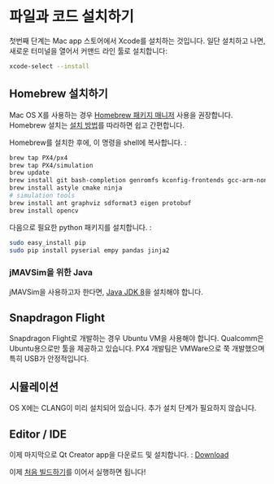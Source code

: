 # 파일과 코드 설치하기

첫번째 단계는 Mac app 스토어에서 Xcode를 설치하는 것입니다. 일단 설치하고 나면, 새로운 터미널을 열어서 커맨드 라인 툴로 설치합니다:

<div class="host-code"></div>

```bash
xcode-select --install
```

## Homebrew 설치하기

Mac OS X를 사용하는 경우 [Homebrew 패키지 매니저](http://mxcl.github.com/homebrew/) 사용을 권장합니다. Homebrew 설치는 [설치 방법](http://mxcl.github.com/homebrew/)를 따라하면 쉽고 간편합니다.

Homebrew를 설치한 후에, 이 명령을 shell에 복사합니다. :

```sh
brew tap PX4/px4
brew tap PX4/simulation
brew update
brew install git bash-completion genromfs kconfig-frontends gcc-arm-none-eabi
brew install astyle cmake ninja
# simulation tools
brew install ant graphviz sdformat3 eigen protobuf
brew install opencv
```

다음으로 필요한 python 패키지를 설치합니다. :

```sh
sudo easy_install pip
sudo pip install pyserial empy pandas jinja2
```

### jMAVSim을 위한 Java

jMAVSim을 사용하고자 한다면, [Java JDK 8](http://www.oracle.com/technetwork/java/javase/downloads/jdk8-downloads-2133151.html)을 설치해야 합니다.

## Snapdragon Flight

Snapdragon Flight로 개발하는 경우 Ubuntu VM을 사용해야 합니다. Qualcomm은 Ubuntu용으로만 툴을 제공하고 있습니다. PX4 개발팀은 VMWare으로 쭉 개발했으며 특히 USB가 안정적입니다.

## 시뮬레이션

OS X에는 CLANG이 미리 설치되어 있습니다. 추가 설치 단계가 필요하지 않습니다.

## Editor / IDE

이제 마지막으로 Qt Creator app을 다운로드 및 설치합니다. :
[Download](http://www.qt.io/download-open-source/#section-6)

이제 [처음 빌드하기](../setup/building_px4.md)를 이어서 실행하면 됩니다!
